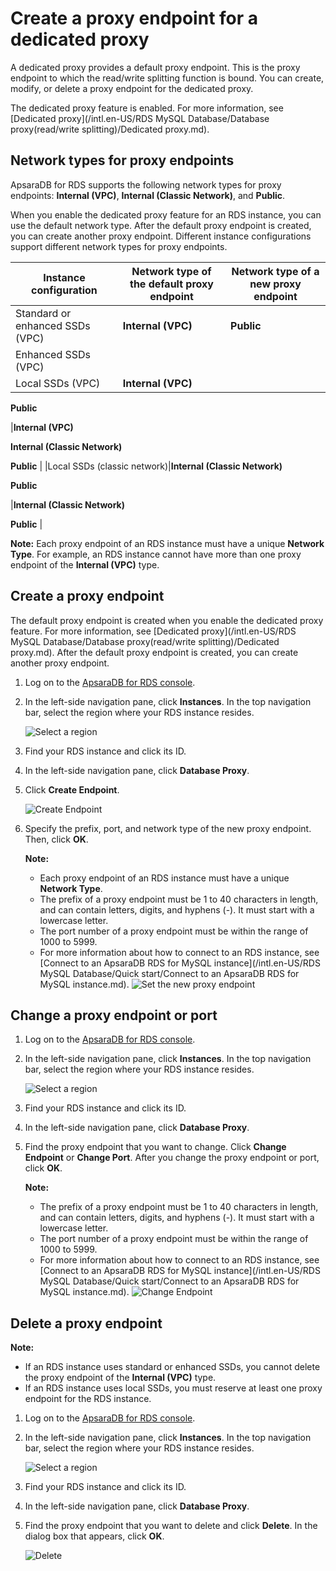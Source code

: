 # Create a proxy endpoint for a dedicated proxy

A dedicated proxy provides a default proxy endpoint. This is the proxy endpoint to which the read/write splitting function is bound. You can create, modify, or delete a proxy endpoint for the dedicated proxy.

The dedicated proxy feature is enabled. For more information, see [Dedicated proxy](/intl.en-US/RDS MySQL Database/Database proxy(read/write splitting)/Dedicated proxy.md).

## Network types for proxy endpoints

ApsaraDB for RDS supports the following network types for proxy endpoints: **Internal \(VPC\)**, **Internal \(Classic Network\)**, and **Public**.

When you enable the dedicated proxy feature for an RDS instance, you can use the default network type. After the default proxy endpoint is created, you can create another proxy endpoint. Different instance configurations support different network types for proxy endpoints.

|Instance configuration|Network type of the default proxy endpoint|Network type of a new proxy endpoint|
|----------------------|------------------------------------------|------------------------------------|
|Standard or enhanced SSDs \(VPC\)|**Internal \(VPC\)**|**Public**|
|Enhanced SSDs \(VPC\)|
|Local SSDs \(VPC\)|**Internal \(VPC\)**

**Public**

|**Internal \(VPC\)**

**Internal \(Classic Network\)**

**Public** |
|Local SSDs \(classic network\)|**Internal \(Classic Network\)**

**Public**

|**Internal \(Classic Network\)**

**Public** |

**Note:** Each proxy endpoint of an RDS instance must have a unique **Network Type**. For example, an RDS instance cannot have more than one proxy endpoint of the **Internal \(VPC\)** type.

## Create a proxy endpoint

The default proxy endpoint is created when you enable the dedicated proxy feature. For more information, see [Dedicated proxy](/intl.en-US/RDS MySQL Database/Database proxy(read/write splitting)/Dedicated proxy.md). After the default proxy endpoint is created, you can create another proxy endpoint.

1.  Log on to the [ApsaraDB for RDS console](https://rds.console.aliyun.com/).

2.  In the left-side navigation pane, click **Instances**. In the top navigation bar, select the region where your RDS instance resides.

    ![Select a region](https://static-aliyun-doc.oss-cn-hangzhou.aliyuncs.com/assets/img/en-US/8651559951/p36543.png)

3.  Find your RDS instance and click its ID.

4.  In the left-side navigation pane, click **Database Proxy**.

5.  Click **Create Endpoint**.

    ![Create Endpoint](https://static-aliyun-doc.oss-cn-hangzhou.aliyuncs.com/assets/img/en-US/2302703061/p169747.png)

6.  Specify the prefix, port, and network type of the new proxy endpoint. Then, click **OK**.

    **Note:**

    -   Each proxy endpoint of an RDS instance must have a unique **Network Type**.
    -   The prefix of a proxy endpoint must be 1 to 40 characters in length, and can contain letters, digits, and hyphens \(-\). It must start with a lowercase letter.
    -   The port number of a proxy endpoint must be within the range of 1000 to 5999.
    -   For more information about how to connect to an RDS instance, see [Connect to an ApsaraDB RDS for MySQL instance](/intl.en-US/RDS MySQL Database/Quick start/Connect to an ApsaraDB RDS for MySQL instance.md).
    ![Set the new proxy endpoint](https://static-aliyun-doc.oss-cn-hangzhou.aliyuncs.com/assets/img/en-US/2302703061/p169748.png)


## Change a proxy endpoint or port

1.  Log on to the [ApsaraDB for RDS console](https://rds.console.aliyun.com/).

2.  In the left-side navigation pane, click **Instances**. In the top navigation bar, select the region where your RDS instance resides.

    ![Select a region](https://static-aliyun-doc.oss-cn-hangzhou.aliyuncs.com/assets/img/en-US/8651559951/p36543.png)

3.  Find your RDS instance and click its ID.

4.  In the left-side navigation pane, click **Database Proxy**.

5.  Find the proxy endpoint that you want to change. Click **Change Endpoint** or **Change Port**. After you change the proxy endpoint or port, click **OK**.

    **Note:**

    -   The prefix of a proxy endpoint must be 1 to 40 characters in length, and can contain letters, digits, and hyphens \(-\). It must start with a lowercase letter.
    -   The port number of a proxy endpoint must be within the range of 1000 to 5999.
    -   For more information about how to connect to an RDS instance, see [Connect to an ApsaraDB RDS for MySQL instance](/intl.en-US/RDS MySQL Database/Quick start/Connect to an ApsaraDB RDS for MySQL instance.md).
    ![Change Endpoint](https://static-aliyun-doc.oss-cn-hangzhou.aliyuncs.com/assets/img/en-US/2302703061/p169756.png)


## Delete a proxy endpoint

**Note:**

-   If an RDS instance uses standard or enhanced SSDs, you cannot delete the proxy endpoint of the **Internal \(VPC\)** type.
-   If an RDS instance uses local SSDs, you must reserve at least one proxy endpoint for the RDS instance.

1.  Log on to the [ApsaraDB for RDS console](https://rds.console.aliyun.com/).

2.  In the left-side navigation pane, click **Instances**. In the top navigation bar, select the region where your RDS instance resides.

    ![Select a region](https://static-aliyun-doc.oss-cn-hangzhou.aliyuncs.com/assets/img/en-US/8651559951/p36543.png)

3.  Find your RDS instance and click its ID.

4.  In the left-side navigation pane, click **Database Proxy**.

5.  Find the proxy endpoint that you want to delete and click **Delete**. In the dialog box that appears, click **OK**.

    ![Delete](https://static-aliyun-doc.oss-cn-hangzhou.aliyuncs.com/assets/img/en-US/2302703061/p169758.png)


